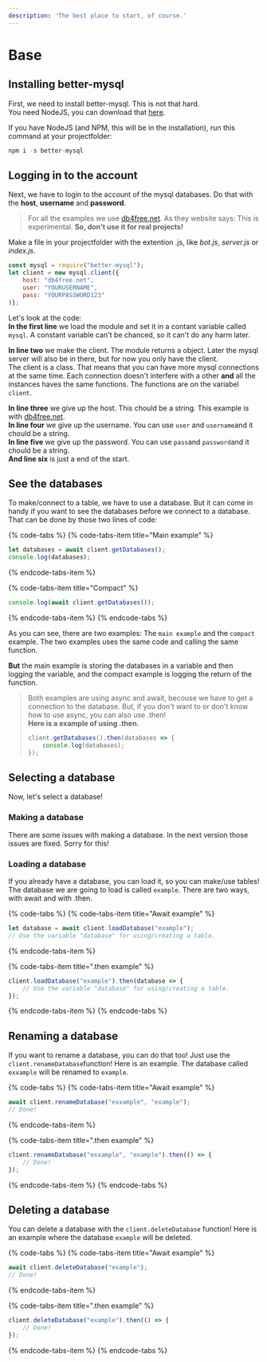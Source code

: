 ```yaml
---
description: 'The best place to start, of course.'
---
```


# Base

## Installing better-mysql

First, we need to install better-mysql. This is not that hard.  
You need NodeJS, you can download that [here](https://nodejs.org/en/).

If you have NodeJS \(and NPM, this will be in the installation\), run this command at your projectfolder:

```javascript
npm i -s better-mysql
```

## Logging in to the account

Next, we have to login to the account of the mysql databases. Do that with the **host**, **username** and **password**. 

> For all the examples we use [db4free.net](https://db4free.net). As they website says: This is experimental. **So, don't use it for real projects!**

Make a file in your projectfolder with the extention .js, like _bot.js_, _server.js_ or _index.js_.

```javascript
const mysql = require("better-mysql");
let client = new mysql.client({
    host: "db4free.net",
    user: "YOURUSERNAME",
    pass: "YOURPASSWORD123"
)};
```

Let's look at the code:  
**In the first line** we load the module and set it in a contant variable called `mysql`. A constant variable can't be chanced, so it can't do any harm later.  
  
**In line two** we make the client. The module returns a object. Later the mysql server will also be in there, but for now you only have the client.   
The client is a class. That means that you can have more mysql connections at the same time. Each connection doesn't interfere with a other **and** all the instances haves the same functions. The functions are on the variabel `client`.   
  
**In line three** we give up the host. This chould be a string. This example is with [db4free.net](https://db4free.net).   
**In line four** we give up the username. You can use `user` and `username`and it chould be a string.  
**In line five** we give up the password. You can use `pass`and `password`and it chould be a string.  
**And line six** is just a end of the start.

## See the databases

To make/connect to a table, we have to use a database. But it can come in handy if you want to see the databases before we connect to a database. That can be done by those two lines of code:

{% code-tabs %}
{% code-tabs-item title="Main example" %}
```javascript
let databases = await client.getDatabases();
console.log(databases);
```
{% endcode-tabs-item %}

{% code-tabs-item title="Compact" %}
```javascript
console.log(await client.getDatabases());
```
{% endcode-tabs-item %}
{% endcode-tabs %}



As you can see, there are two examples: The `main example` and the `compact` example. The two examples uses the same code and calling the same function.

**But** the main example is storing the databases in a variable and then logging the variable, and the compact example is logging the return of the function.

> Both examples are using async and await, becouse we have to get a connection to the database. But, if you don't want to or don't know how to use async, you can also use .then!   
> **Here is a example of using .then.**
>
> ```javascript
> client.getDatabases().then(databases => {
>     console.log(databases);
> });
> ```

## Selecting a database

Now, let's select a database!

### Making a database

There are some issues with making a database. In the next version those issues are fixed. Sorry for this!

### Loading a database

If you already have a database, you can load it, so you can make/use tables! The database we are going to load is called `example`. There are two ways, with await and with .then.

{% code-tabs %}
{% code-tabs-item title="Await example" %}
```javascript
let database = await client.loadDatabase("example");
// Use the variable "database" for using/creating a table.
```
{% endcode-tabs-item %}

{% code-tabs-item title=".then example" %}
```javascript
client.loadDatabase("example").then(database => {
    // Use the variable "database" for using/creating a table.
});
```
{% endcode-tabs-item %}
{% endcode-tabs %}

## Renaming a database

If you want to rename a database, you can do that too! Just use the `client.renameDatabase`function! Here is an example. The database called `exxample` will be renamed to `example`.

{% code-tabs %}
{% code-tabs-item title="Await example" %}
```javascript
await client.renameDatabase("exxample", "example");
// Done!
```
{% endcode-tabs-item %}

{% code-tabs-item title=".then example" %}
```javascript
client.renameDatabase("exxample", "example").then(() => {
    // Done!
});
```
{% endcode-tabs-item %}
{% endcode-tabs %}

## Deleting a database

You can delete a database with the `client.deleteDatabase` function! Here is an example where the database `example` will be deleted.

{% code-tabs %}
{% code-tabs-item title="Await example" %}
```javascript
await client.deleteDatabase("example");
// Done!
```
{% endcode-tabs-item %}

{% code-tabs-item title=".then example" %}
```javascript
client.deleteDatabase("example").then(() => {
    // Done!
});
```
{% endcode-tabs-item %}
{% endcode-tabs %}

